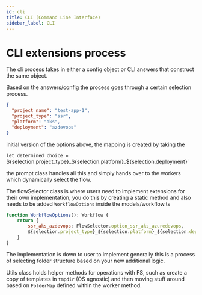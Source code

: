 ```yaml
---
id: cli
title: CLI (Command Line Interface)
sidebar_label: CLI
---
```

# CLI extensions process

The cli process takes in either a config object or CLI answers that construct the same object.

Based on the answers/config the process goes through a certain selection process. 

```json 
{
  "project_name": "test-app-1",
  "project_type": "ssr",
  "platform": "aks",
  "deployment": "azdevops"
}
```

initial version of the options above, the mapping is created by taking the 

`let determined_choice = `${selection.project_type}_${selection.platform}_${selection.deployment}`

the prompt class handles all this and simply hands over to the workers which dynamically select the flow.

The flowSelector class is where users need to implement extensions for their own implementation, you do this by creating a static method and also needs to be added `WorkflowOptions` inside the models/workflow.ts

```javascript 
function WorkflowOptions(): Workflow {
    return {
        ssr_aks_azdevops: FlowSelector.option_ssr_aks_azuredevops,
        ${selection.project_type}_${selection.platform}_${selection.deployment}: FlowSelection.MyMappedFunction
    }
}
```

The implementation is down to user to implement generally this is a process of selecting folder structure based on your new additional logic.

Utils class holds helper methods for operations with FS, such as create a copy of templates in `tmpdir` (OS agnostic) and then moving stuff around based on `FolderMap` defined within the worker method.

<!-- try straight to master -->
